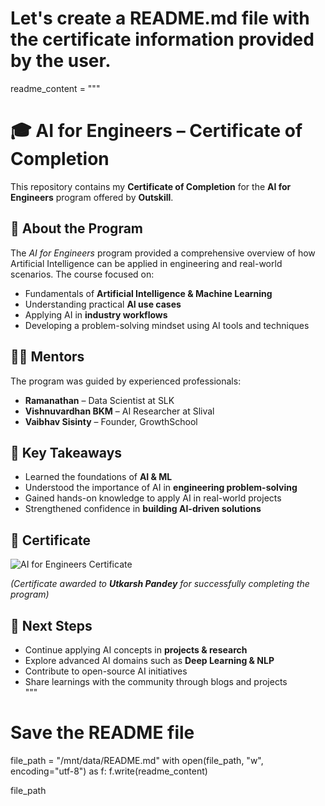 # Let's create a README.md file with the certificate information provided by the user.
readme_content = """
# 🎓 AI for Engineers – Certificate of Completion  

This repository contains my **Certificate of Completion** for the **AI for Engineers** program offered by **Outskill**.  

## 📌 About the Program  
The *AI for Engineers* program provided a comprehensive overview of how Artificial Intelligence can be applied in engineering and real-world scenarios. The course focused on:  
- Fundamentals of **Artificial Intelligence & Machine Learning**  
- Understanding practical **AI use cases**  
- Applying AI in **industry workflows**  
- Developing a problem-solving mindset using AI tools and techniques  

## 🧑‍🏫 Mentors  
The program was guided by experienced professionals:  
- **Ramanathan** – Data Scientist at SLK  
- **Vishnuvardhan BKM** – AI Researcher at Slival  
- **Vaibhav Sisinty** – Founder, GrowthSchool  

## 🌟 Key Takeaways  
- Learned the foundations of **AI & ML**  
- Understood the importance of AI in **engineering problem-solving**  
- Gained hands-on knowledge to apply AI in real-world projects  
- Strengthened confidence in **building AI-driven solutions**  

## 📜 Certificate  
![AI for Engineers Certificate](./certificate.png)  

*(Certificate awarded to **Utkarsh Pandey** for successfully completing the program)*  

## 🚀 Next Steps  
- Continue applying AI concepts in **projects & research**  
- Explore advanced AI domains such as **Deep Learning & NLP**  
- Contribute to open-source AI initiatives  
- Share learnings with the community through blogs and projects  
"""

# Save the README file
file_path = "/mnt/data/README.md"
with open(file_path, "w", encoding="utf-8") as f:
    f.write(readme_content)

file_path
